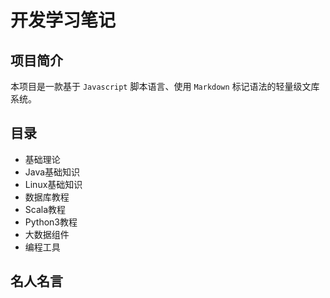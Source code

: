 # 开发学习笔记

## 项目简介

本项目是一款基于 `Javascript` 脚本语言、使用 `Markdown` 标记语法的轻量级文库系统。 

## 目录

- 基础理论
- Java基础知识
- Linux基础知识
- 数据库教程
- Scala教程
- Python3教程
- 大数据组件
- 编程工具

## 名人名言

